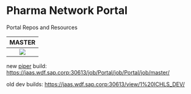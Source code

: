 # Pharma Network Portal
Portal Repos and Resources

| MASTER |
|:---:|
| [<img src="https://jaas.wdf.sap.corp:30613/job/Portal/job/Portal/job/master/badge/icon" />](https://jaas.wdf.sap.corp:30613/job/Portal/job/Portal/job/master/) |

new [piper](https://github.wdf.sap.corp/pages/ContinuousDelivery/piper-doc/) build: https://jaas.wdf.sap.corp:30613/job/Portal/job/Portal/job/master/

old dev builds: https://jaas.wdf.sap.corp:30613/view/1%20ICHLS_DEV/
